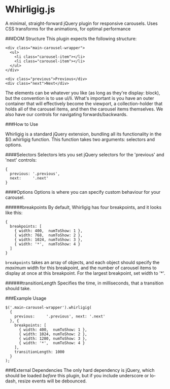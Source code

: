Whirligig.js
============

A minimal, straight-forward jQuery plugin for responsive carousels. Uses CSS transforms for the animations, for optimal performance


###DOM Structure
This plugin expects the following structure:

```
<div class="main-carousel-wrapper">
  <ul>
    <li class="carousel-item"></li>
    <li class="carousel-item"></li>
  </ul>
</div>

<div class="previous">Previous</div>
<div class="next">Next</div>
```

The elements can be whatever you like (as long as they're display: block), but the convention is to use ul/li. What's important is you have an outer container that will effectively become the viewport, a collection-holder that holds all of the carousel items, and then the carousel items themselves. We also have our controls for navigating forwards/backwards.

###How to Use

Whirligig is a standard jQuery extension, bundling all its functionality in the $().whirligig function. This function takes two arguments: selectors and options.

####Selectors
Selectors lets you set jQuery selectors for the 'previous' and 'next' controls:

```
{
  previous: '.previous',
  next:     '.next'
}
```

####Options
Options is where you can specify custom behaviour for your carousel.

######breakpoints
By default, Whirligig has four breakpoints, and it looks like this:

```
{
  breakpoints: [
    { width: 400,  numToShow: 1 },
    { width: 768,  numToShow: 2 },
    { width: 1024, numToShow: 3 },
    { width: '*',  numToShow: 4 }
  ]
}
```

`breakpoints` takes an array of objects, and each object should specify the *maximum* width for this breakpoint, and the number of carousel items to display at once at this breakpoint. For the largest breakpoint, set width to '*'.


######transitionLength
Specifies the time, in milliseconds, that a transition should take.



###Example Usage
```
$('.main-carousel-wrapper').whirligig(
  {
    previous:     '.previous', next: '.next'
  }, {
    breakpoints: [
      { width: 400,  numToShow: 1 },
      { width: 1024, numToShow: 2 },
      { width: 1280, numToShow: 3 },
      { width: '*',  numToShow: 4 }
    ],
    transitionLength: 1000
  }
);
```


###External Dependencies
The only hard dependency is jQuery, which should be loaded *before* this plugin, but if you include underscore or lo-dash, resize events will be debounced.